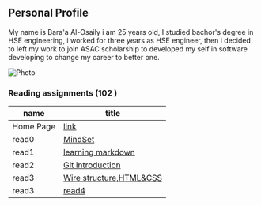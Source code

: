 ## Personal Profile 

My name is Bara'a Al-Osaily i am 25 years old, I studied bachor's degree in HSE engineering, i worked for three years as HSE engineer, then i decided to left my work to join ASAC scholarship to developed my self in software developing to change my career to better one.

![Photo](https://avatars.githubusercontent.com/u/81553898?v=4)

### Reading assignments (102 )

name|title
----|------
Home Page|[link](https://baraaalosaily.github.io/reading-notes/Profile)
read0|[MindSet](README.md)
read1|[learning markdown](https://baraaalosaily.github.io/reading-notes/read1)
read2|[Git introduction](https://baraaalosaily.github.io/reading-notes/read2)
read3|[Wire structure,HTML&CSS](read3.md) 
read3|[read4](read4.md) 